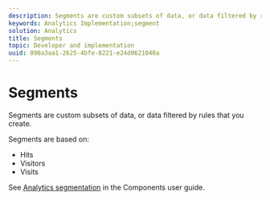 ```yaml
---
description: Segments are custom subsets of data, or data filtered by rules that you create.
keywords: Analytics Implementation;segment
solution: Analytics
title: Segments
topic: Developer and implementation
uuid: 090a3aa1-2625-4bfe-8221-e24d0621040a
---
```


# Segments

Segments are custom subsets of data, or data filtered by rules that you create.

Segments are based on:

* Hits
* Visitors
* Visits

See [Analytics segmentation](/help/components/c-segmentation/seg-home.md) in the Components user guide.
